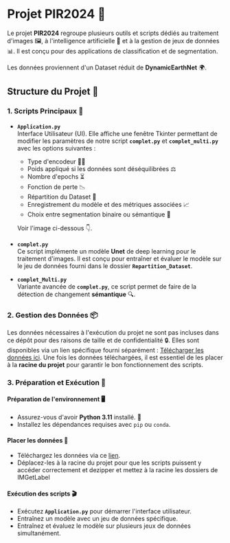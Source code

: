 # Projet PIR2024 🚀

Le projet **PIR2024** regroupe plusieurs outils et scripts dédiés au traitement d'images 🖼️, à l'intelligence artificielle 🤖 et à la gestion de jeux de données 📊. Il est conçu pour des applications de classification et de segmentation.

Les données proviennent d'un Dataset réduit de **DynamicEarthNet** 🌍.

## Structure du Projet 📁

### 1. **Scripts Principaux** 📝
- **`Application.py`**  
  Interface Utilisateur (UI). Elle affiche une fenêtre Tkinter permettant de modifier les paramètres de notre script **`complet.py`** et **`complet_multi.py`** avec les options suivantes :
  - Type d'encodeur 🧑‍💻
  - Poids appliqué si les données sont déséquilibrées ⚖️
  - Nombre d'epochs ⏳
  - Fonction de perte 📉
  - Répartition du Dataset 🔢
  - Enregistrement du modèle et des métriques associées 📈
  - Choix entre segmentation binaire ou sémantique 🧩

  Voir l'image ci-dessous 👇.

- **`complet.py`**  
  Ce script implémente un modèle **Unet** de deep learning pour le traitement d'images. Il est conçu pour entraîner et évaluer le modèle sur le jeu de données fourni dans le dossier **`Repartition_Dataset`**.

- **`complet_Multi.py`**  
  Variante avancée de **`complet.py`**, ce script permet de faire de la détection de changement **sémantique** 🔍.
 
### 2. **Gestion des Données** 📦
Les données nécessaires à l'exécution du projet ne sont pas incluses dans ce dépôt pour des raisons de taille et de confidentialité 🔒. Elles sont disponibles via un lien spécifique fourni séparément : [Télécharger les données ici](https://drive.google.com/drive/folders/1u1jiJ_zSPWvr0tMmmT3itWgmGTMJZkAy?usp=share_link). Une fois les données téléchargées, il est essentiel de les placer à la **racine du projet** pour garantir le bon fonctionnement des scripts.


### 3. **Préparation et Exécution** 🔧

#### Préparation de l'environnement 🖥️
- Assurez-vous d'avoir **Python 3.11** installé. 🐍
- Installez les dépendances requises avec `pip` ou `conda`.

#### Placer les données 📂
- Téléchargez les données via ce [lien](https://drive.google.com/drive/folders/1u1jiJ_zSPWvr0tMmmT3itWgmGTMJZkAy?usp=share_link).  
- Déplacez-les à la racine du projet pour que les scripts puissent y accéder correctement et dezipper et mettez à la racine les dossiers de IMGetLabel

#### Exécution des scripts 🎬
- Exécutez **`Application.py`** pour démarrer l'interface utilisateur.
- Entraînez un modèle avec un jeu de données spécifique.
- Entraînez et évaluez le modèle sur plusieurs jeux de données simultanément.
